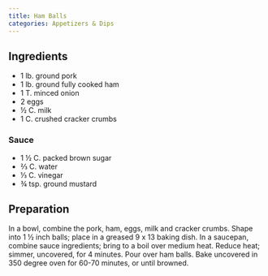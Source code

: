 ```yaml
---
title: Ham Balls
categories: Appetizers & Dips
---
```


## Ingredients

- 1 lb. ground pork
- 1 lb. ground fully cooked ham
- 1 T. minced onion
- 2 eggs
- ½ C. milk
- 1 C. crushed cracker crumbs

### Sauce

- 1 ½ C. packed brown sugar
- ⅔ C. water
- ⅓ C. vinegar
- ¾ tsp. ground mustard

## Preparation

In a bowl, combine the pork, ham, eggs, milk and cracker crumbs.  Shape into 1 ½ inch balls; place in a greased 9 x 13 baking dish.  In a saucepan, combine sauce ingredients; bring to a boil over medium heat.  Reduce heat; simmer, uncovered, for 4 minutes.  Pour over ham balls.  Bake uncovered in 350 degree oven for 60-70 minutes, or until browned.

